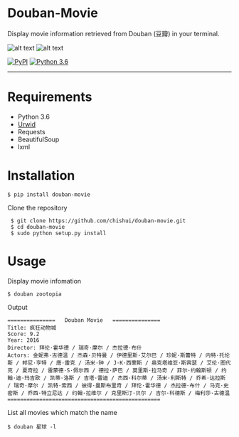Douban-Movie
====================================
Display movie information retrieved from Douban (豆瓣) in your terminal. 

![alt text](screenshots/douban-movie.png "douban movie" )
![alt text](screenshots/douban-movie-list.png "douban movie list" )


[![PyPI](https://img.shields.io/pypi/v/nine.svg?maxAge=2592000)](https://pypi.python.org/pypi/douban-movie)
[![Python 3.6](https://img.shields.io/badge/python-3.6-blue.svg)](https://www.python.org/downloads/release/python-360)

------------------
# Requirements
- Python 3.6
- [Urwid](https://github.com/urwid/urwid)
- Requests
- BeautifulSoup
- lxml

# Installation
```
$ pip install douban-movie
```
Clone the repository  
```
 $ git clone https://github.com/chishui/douban-movie.git  
 $ cd douban-movie
 $ sudo python setup.py install  
```
# Usage
Display movie infomation
```
$ douban zootopia
```
Output
```
===============   Douban Movie   ===============
Title: 疯狂动物城
Score: 9.2
Year: 2016
Director: 拜伦·霍华德 / 瑞奇·摩尔 / 杰拉德·布什
Actors: 金妮弗·古德温 / 杰森·贝特曼 / 伊德里斯·艾尔巴 / 珍妮·斯蕾特 / 内特·托伦斯 / 邦尼·亨特 / 唐·雷克 / 汤米·钟 / J·K·西蒙斯 / 奥克塔维亚·斯宾瑟 / 艾伦·图代克 / 夏奇拉 / 雷蒙德·S·佩尔西 / 德拉·萨巴 / 莫里斯·拉马奇 / 菲尔·约翰斯顿 / 约翰·迪·玛吉欧 / 凯蒂·洛斯 / 吉塔·雷迪 / 杰西·科尔蒂 / 汤米·利斯特 / 乔希·达拉斯 / 瑞奇·摩尔 / 凯特·索西 / 彼得·曼斯布里奇 / 拜伦·霍华德 / 杰拉德·布什 / 马克·史密斯 / 乔西·特立尼达 / 约翰·拉维尔 / 克里斯汀·贝尔 / 吉尔·科德斯 / 梅利莎·古德温
================================================
```

List all movies which match the name
```
$ douban 星球 -l
```
